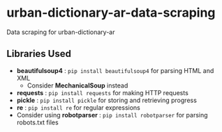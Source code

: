 # urban-dictionary-ar-data-scraping
Data scraping for urban-dictionary-ar

## Libraries Used
- **beautifulsoup4** : `pip install beautifulsoup4` for parsing HTML and XML
    - Consider **MechanicalSoup** instead
- **requests** : `pip install requests` for making HTTP requests
- **pickle** : `pip install pickle` for storing and retrieving progress
- **re** : `pip install re` for regular expressions
- Consider using **robotparser** : `pip install robotparser` for parsing robots.txt files